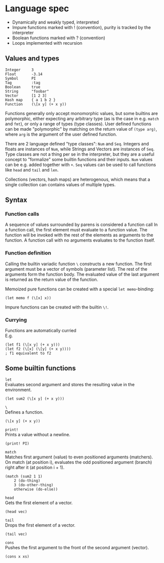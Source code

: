 # Language spec

- Dynamically and weakly typed, interpreted
- Impure functions marked with ! (convention), purity is tracked by the interpreter
- Boolean functions marked with ? (convention)
- Loops implemented with recursion

## Values and types

    Integer     3
    Float       -3.14
    Symbol      PI
    Tag         :tag
    Boolean     true
    String      "foobar"
    Vector      [1 2 3]
    Hash map    { a 1 b 2 }
    Function    (\[x y] (+ x y))

Functions generally only accept monomorphic values, but some builtins are polymorphic, either expecting any arbitrary type (as is the case in e.g. `match` and `fmt`), or only a range of types (type classes). User defined functions can be made "polymorphic" by matching on the return value of `(type arg)`, where `arg` is the argument of the user defined function.

There are 2 language defined "type classes": `Num` and `Seq`. Integers and floats are instances of `Num`, while Strings and Vectors are instances of `Seq`. Type classes are not a thing per se in the interpreter, but they are a useful concept to "formalize" some builtin functions and their inputs. `Num` values can be e.g. added together with `+`. `Seq` values can be used to call functions like `head` and `tail` and `len`.

Collections (vectors, hash maps) are heterogenous, which means that a single collection can contains values of multiple types.

## Syntax

### Function calls

A sequence of values surrounded by parens is considered a function call In a function call, the first element must evaluate to a function value. The function will be invoked with the rest of the elements as arguments to the function. A function call with no arguments evaluates to the function itself.

### Function definition

Calling the builtin variadic function `\` constructs a new function. The first argument must be a vector of symbols (parameter list). The rest of the arguments form the function body. The evaluated value of the last argument is returned as the return value of the function.

Memoized pure functions can be created with a special `let memo`-binding:

    (let memo f (\[x] x))

Impure functions can be created with the builtin `\!`.

### Currying

Functions are automatically curried  
E.g.

    (let f1 (\[x y] (+ x y)))
    (let f2 (\[x] (\[y] (+ x y))))
    ; f1 equivalent to f2

## Some builtin functions

`let`  
Evaluates second argument and stores the resulting value in the environment.

    (let sum2 (\[x y] (+ x y)))

`\`  
Defines a function.

    (\[x y] (+ x y))

`print!`  
Prints a value without a newline.

    (print! PI)

`match`  
Matches first argument (value) to even positioned arguments (matchers). On match (at position i), evaluates the odd positioned argument (branch) right after it (at position i + 1).

    (match (sum2 1 1)
        2 (do-thing)
        3 (do-other-thing)
        otherwise (do-else))

`head`  
Gets the first element of a vector.

    (head vec)

`tail`  
Drops the first element of a vector.

    (tail vec)

`cons`  
Pushes the first argument to the front of the second argument (vector).

    (cons x xs)
